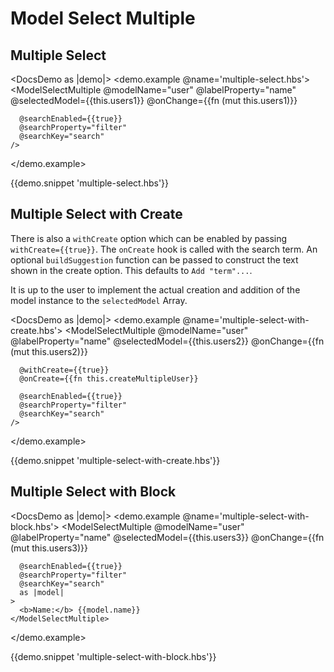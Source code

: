 # Model Select Multiple

## Multiple Select
<DocsDemo as |demo|>
  <demo.example @name='multiple-select.hbs'>
    <ModelSelectMultiple
      @modelName="user"
      @labelProperty="name"
      @selectedModel={{this.users1}}
      @onChange={{fn (mut this.users1)}}

      @searchEnabled={{true}}
      @searchProperty="filter"
      @searchKey="search"
    />
  </demo.example>

  {{demo.snippet 'multiple-select.hbs'}}
</DocsDemo>

## Multiple Select with Create
There is also a `withCreate` option which can be enabled by passing `withCreate={{true}}`. The `onCreate` hook is called with the search term. An optional `buildSuggestion` function can be passed to construct the text shown in the create option. This defaults to `Add "term"...`.

It is up to the user to implement the actual creation and addition of the model instance to the `selectedModel` Array.

<DocsDemo as |demo|>
  <demo.example @name='multiple-select-with-create.hbs'>
    <ModelSelectMultiple
      @modelName="user"
      @labelProperty="name"
      @selectedModel={{this.users2}}
      @onChange={{fn (mut this.users2)}}

      @withCreate={{true}}
      @onCreate={{fn this.createMultipleUser}}

      @searchEnabled={{true}}
      @searchProperty="filter"
      @searchKey="search"
    />
  </demo.example>

  {{demo.snippet 'multiple-select-with-create.hbs'}}
</DocsDemo>

## Multiple Select with Block
<DocsDemo as |demo|>
  <demo.example @name='multiple-select-with-block.hbs'>
    <ModelSelectMultiple
      @modelName="user"
      @labelProperty="name"
      @selectedModel={{this.users3}}
      @onChange={{fn (mut this.users3)}}

      @searchEnabled={{true}}
      @searchProperty="filter"
      @searchKey="search"
      as |model|
    >
      <b>Name:</b> {{model.name}}
    </ModelSelectMultiple>
  </demo.example>

  {{demo.snippet 'multiple-select-with-block.hbs'}}
</DocsDemo>
